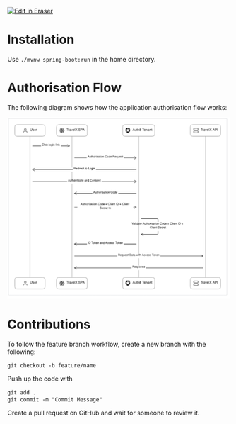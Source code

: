 <p><a target="_blank" href="https://app.eraser.io/workspace/FZOdoDP7gyF1Ceo5SjWs" id="edit-in-eraser-github-link"><img alt="Edit in Eraser" src="https://firebasestorage.googleapis.com/v0/b/second-petal-295822.appspot.com/o/images%2Fgithub%2FOpen%20in%20Eraser.svg?alt=media&amp;token=968381c8-a7e7-472a-8ed6-4a6626da5501"></a></p>

# Installation
Use `./mvnw spring-boot:run` in the home directory.

# Authorisation Flow
The following diagram shows how the application authorisation flow works:

![Authorisation Flow](/.eraser/FZOdoDP7gyF1Ceo5SjWs___U6y9emfrl8eHDv3I72P3GpFUUJa2___---figure---vwuds3t-YxT9AbAsMEQpP---figure---vhnfp7DaSoydBvnDKtHlhg.png "Authorisation Flow")



# Contributions
To follow the feature branch workflow, create a new branch with the following: 

```
git checkout -b feature/name
```
Push up the code with 

```
git add .
git commit -m "Commit Message"
```
Create a pull request on GitHub and wait for someone to review it. 


<!--- Eraser file: https://app.eraser.io/workspace/FZOdoDP7gyF1Ceo5SjWs --->